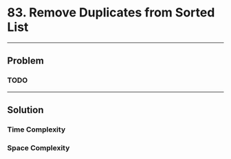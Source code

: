 # 83. Remove Duplicates from Sorted List

---

## Problem

### TODO

---

## Solution

### Time Complexity

### Space Complexity
